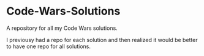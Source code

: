 # Code-Wars-Solutions
A repository for all my Code Wars solutions.

I previousy had a repo for each solution and then realized it would be better to have one repo for all solutions.
